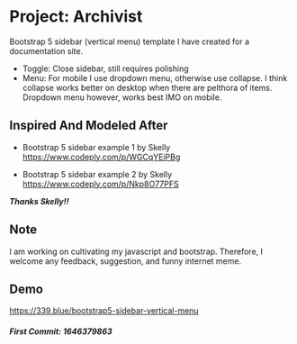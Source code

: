 # Project: Archivist
Bootstrap 5 sidebar (vertical menu) template I have created for a documentation site. 

- Toggle: Close sidebar, still requires polishing
- Menu: For mobile I use dropdown menu, otherwise use collapse. I think collapse works better on desktop when there are pelthora of items. Dropdown menu however, works best IMO on mobile.

## Inspired And Modeled After
- Bootstrap 5 sidebar example 1 by Skelly
https://www.codeply.com/p/WGCqYEiPBg

- Bootstrap 5 sidebar example 2 by Skelly
https://www.codeply.com/p/Nkp8O77PFS

***Thanks Skelly!!***

## Note
I am working on cultivating my javascript and bootstrap. Therefore, I welcome any feedback, suggestion, and funny internet meme.

## Demo
https://339.blue/bootstrap5-sidebar-vertical-menu

##### First Commit: 1646379863
